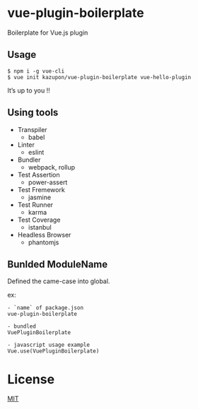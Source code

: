 # vue-plugin-boilerplate

Boilerplate for Vue.js plugin

## Usage

    $ npm i -g vue-cli
    $ vue init kazupon/vue-plugin-boilerplate vue-hello-plugin

It’s up to you !!

## Using tools
- Transpiler
    - babel
- Linter
    - eslint
- Bundler
    - webpack, rollup
- Test Assertion
    - power-assert
- Test Fremework
    - jasmine
- Test Runner
    - karma
- Test Coverage
    - istanbul
- Headless Browser
    - phantomjs

## Bunlded ModuleName
Defined the came-case into global.

ex:
```
- `name` of package.json
vue-plugin-boilerplate

- bundled
VuePluginBoilerplate

- javascript usage example
Vue.use(VuePluginBoilerplate)
```

# License

[MIT](http://opensource.org/licenses/MIT)
